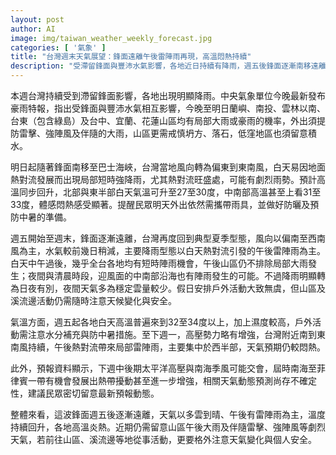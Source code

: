 ```yaml
---
layout: post
author: AI
image: img/taiwan_weather_weekly_forecast.jpg
categories: [ '氣象' ]
title: "台灣週末天氣展望：鋒面遠離午後雷陣雨再現，高溫悶熱持續"
description: "受滯留鋒面與豐沛水氣影響，各地近日持續有降雨，週五後鋒面逐漸南移遠離，台灣天氣轉為典型夏季型態，高溫悶熱及午後雷陣雨成為主軸。山區午後局部大雨與雷擊、強陣風仍需注意，低窪地區慎防積水。下週中後期更需留意南海熱帶擾動可能發展，密切關注最新天氣預報，戶外活動注意防曬及防中暑準備。"
---
```

本週台灣持續受到滯留鋒面影響，各地出現明顯降雨。中央氣象單位今晚最新發布豪雨特報，指出受鋒面與豐沛水氣相互影響，今晚至明日蘭嶼、南投、雲林以南、台東（包含綠島）及台中、宜蘭、花蓮山區均有局部大雨或豪雨的機率，外出須提防雷擊、強陣風及伴隨的大雨，山區更需戒慎坍方、落石，低窪地區也須留意積水。

明日起隨著鋒面南移至巴士海峽，台灣當地風向轉為偏東到東南風，白天易因地面熱對流發展而出現局部短時強降雨，尤其熱對流旺盛處，可能有劇烈雨勢。預計高溫同步回升，北部與東半部白天氣溫可升至27至30度，中南部高溫甚至上看31至33度，體感悶熱感受顯著。提醒民眾明天外出依然需攜帶雨具，並做好防曬及預防中暑的準備。

週五開始至週末，鋒面逐漸遠離，台灣再度回到典型夏季型態，風向以偏南至西南風為主，水氣較前幾日稍減，主要降雨型態以白天熱對流引發的午後雷陣雨為主。白天中午過後，幾乎全台各地均有短時陣雨機會，午後山區仍不排除局部大雨發生；夜間與清晨時段，迎風面的中南部沿海也有陣雨發生的可能。不過降雨明顯轉為日夜有別，夜間天氣多為穩定雲量較少。假日安排戶外活動大致無虞，但山區及溪流邊活動仍需隨時注意天候變化與安全。

氣溫方面，週五起各地白天高溫普遍來到32至34度以上，加上濕度較高，戶外活動需注意水分補充與防中暑措施。至下週一，高壓勢力略有增強，台灣附近南到東南風持續，午後熱對流帶來局部雷陣雨，主要集中於西半部，天氣預期仍較悶熱。

此外，預報資料顯示，下週中後期太平洋高壓與南海季風可能交會，屆時南海至菲律賓一帶有機會發展出熱帶擾動甚至進一步增強，相關天氣動態預測尚存不確定性，建議民眾密切留意最新預報動態。

整體來看，這波鋒面週五後逐漸遠離，天氣以多雲到晴、午後有雷陣雨為主，溫度持續回升，各地高溫炎熱。近期仍需留意山區午後大雨及伴隨雷擊、強陣風等劇烈天氣，若前往山區、溪流邊等地從事活動，更要格外注意天氣變化與個人安全。